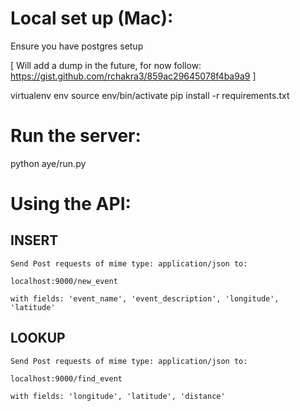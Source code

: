 # Local set up (Mac):

Ensure you have postgres setup

[ Will add a dump in the future, for now follow: https://gist.github.com/rchakra3/859ac29645078f4ba9a9 ]

virtualenv env
source env/bin/activate
pip install -r requirements.txt

# Run the server:

python aye/run.py

# Using the API:

## INSERT
    Send Post requests of mime type: application/json to:
    
    localhost:9000/new_event

    with fields: 'event_name', 'event_description', 'longitude', 'latitude'

## LOOKUP
    Send Post requests of mime type: application/json to:

    localhost:9000/find_event

    with fields: 'longitude', 'latitude', 'distance'

